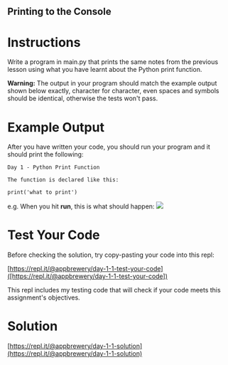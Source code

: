 ## Printing to the Console

# Instructions

Write a program in main.py that prints the same notes from the previous lesson using what you have learnt about the Python print function. 

**Warning:** The output in your program should match the example output shown below exactly, character for character, even spaces and symbols should be identical, otherwise the tests won't pass.

# Example Output

After you have written your code, you should run your program and it should print the following:

```
Day 1 - Python Print Function
```

```
The function is declared like this:
```

```
print('what to print')
```

e.g. When you hit **run**, this is what should happen:
![](https://cdn.fs.teachablecdn.com/q89uzhvRTf6CZHLtxLm6)

# Test Your Code

Before checking the solution, try copy-pasting your code into this repl: 

[https://repl.it/@appbrewery/day-1-1-test-your-code]([https://repl.it/@appbrewery/day-1-1-test-your-code])

This repl includes my testing code that will check if your code meets this assignment's objectives. 


# Solution

[https://repl.it/@appbrewery/day-1-1-solution](https://repl.it/@appbrewery/day-1-1-solution)